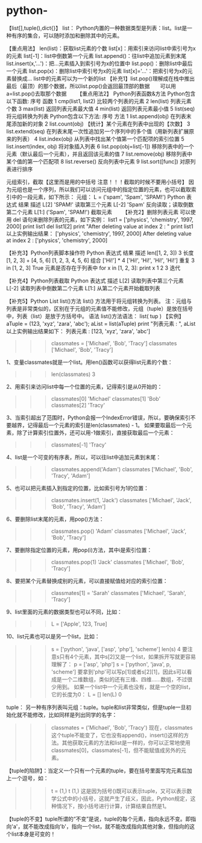 # python-

【list[],tuple(),dict{}】
list：
Python内置的一种数据类型是列表：list。list是一种有序的集合，可以随时添加和删除其中的元素。

【重点用法】
len(list)：获取list元素的个数
list[x]：用索引来访问list中索引号为x的元素
list[-1]：list中倒数第一个元素
list.append()：往list中追加元素到末尾
list.insert(x,'...')：把...元素插入到索引号为x的位置中
list.pop()：删除list中最后一个元素
list.pop(x)：删除list中索引号为x的元素
list[x]='...'：把索引号为x的元素替换成...
list中的元素可以为一个新的list
【补充1】list.pop()理解成在栈中推出最后（最顶）的那个数据，所以list.pop()会返回最顶部的数据
       可以用a=list.pop()去取那个数据
       
【重点用法2】
Python列表函数&方法
Python包含以下函数:
序号	函数
1	cmp(list1, list2)
比较两个列表的元素
2	len(list)
列表元素个数
3	max(list)
返回列表元素最大值
4	min(list)
返回列表元素最小值
5	list(seq)
将元组转换为列表
Python包含以下方法:
序号	方法
1	list.append(obj)
在列表末尾添加新的对象
2	list.count(obj)
【统计】某个元素在列表中出现的【次数】
3	list.extend(seq)
在列表末尾一次性追加另一个序列中的多个值（用新列表扩展原来的列表）
4	list.index(obj)
从列表中找出某个值第一个匹配项的索引位置
5	list.insert(index, obj)
将对象插入列表
6	list.pop(obj=list[-1])
移除列表中的一个元素（默认最后一个元素），并且返回该元素的值
7	list.remove(obj)
移除列表中某个值的第一个匹配项
8	list.reverse()
反向列表中元素
9	list.sort([func])
对原列表进行排序

元组索引，截取【这里而是用的中括号 注意！！！截取的时候不要用小括号】
因为元组也是一个序列，所以我们可以访问元组中的指定位置的元素，也可以截取索引中的一段元素，如下所示：
元组：
L = ('spam', 'Spam', 'SPAM!')
Python 表达式	结果	描述
L[2]	'SPAM!'	读取第三个元素
L[-2]	'Spam'	反向读取；读取倒数第二个元素
L[1:]	('Spam', 'SPAM!')	截取元素
       
【补充2】删除列表元素
可以使用 del 语句来删除列表的元素，如下实例：
list1 = ['physics', 'chemistry', 1997, 2000]
print list1
del list1[2]
print "After deleting value at index 2 : "
print list1
以上实例输出结果：
['physics', 'chemistry', 1997, 2000]
After deleting value at index 2 :
['physics', 'chemistry', 2000]

【补充3】Python列表脚本操作符
Python 表达式	                   结果	描述
len([1, 2, 3])	                  3	长度
[1, 2, 3] + [4, 5, 6]	         [1, 2, 3, 4, 5, 6]	组合
['Hi!'] * 4	                   ['Hi!', 'Hi!', 'Hi!', 'Hi!']	重复
3 in [1, 2, 3]	                True	元素是否存在于列表中
for x in [1, 2, 3]: print x    	1 2 3	迭代

【补充4】Python列表截取
Python 表达式   描述
L[2]	     读取列表中第三个元素
L[-2]	   	读取列表中倒数第二个元素
L[1:]	    从第二个元素开始截取列表

【补充5】Python List list()方法
list() 方法用于将元组转换为列表。
注：元组与列表是非常类似的，区别在于元组的元素值不能修改，元组（tuple）是放在括号中，列表（list）是放于方括号中。
语法
list()方法语法：
list( tup )
【实例】
aTuple = (123, 'xyz', 'zara', 'abc');
aList = list(aTuple)
print "列表元素 : ", aList
以上实例输出结果如下：
列表元素 :  [123, 'xyz', 'zara', 'abc']



>>> classmates = ['Michael', 'Bob', 'Tracy']
>>> classmates
['Michael', 'Bob', 'Tracy']

1、变量classmates就是一个list。用len()函数可以获得list元素的个数：
>>> len(classmates)
3

2、用索引来访问list中每一个位置的元素，记得索引是从0开始的：
>>> classmates[0]
'Michael'
>>> classmates[1]
'Bob'
>>> classmates[2]
'Tracy'

3、当索引超出了范围时，Python会报一个IndexError错误，所以，要确保索引不要越界，记得最后一个元素的索引是len(classmates) - 1。
如果要取最后一个元素，除了计算索引位置外，还可以用-1做索引，直接获取最后一个元素：
>>> classmates[-1]
'Tracy'

4、list是一个可变的有序表，所以，可以往list中追加元素到末尾：
>>> classmates.append('Adam')
>>> classmates
['Michael', 'Bob', 'Tracy', 'Adam']

5、也可以把元素插入到指定的位置，比如索引号为1的位置：
>>> classmates.insert(1, 'Jack')
>>> classmates
['Michael', 'Jack', 'Bob', 'Tracy', 'Adam']

6、要删除list末尾的元素，用pop()方法：
>>> classmates.pop()
'Adam'
>>> classmates
['Michael', 'Jack', 'Bob', 'Tracy']

7、要删除指定位置的元素，用pop(i)方法，其中i是索引位置：
>>> classmates.pop(1)
'Jack'
>>> classmates
['Michael', 'Bob', 'Tracy']

8、要把某个元素替换成别的元素，可以直接赋值给对应的索引位置：
>>> classmates[1] = 'Sarah'
>>> classmates
['Michael', 'Sarah', 'Tracy']

9、list里面的元素的数据类型也可以不同，比如：
>>> L = ['Apple', 123, True]

10、list元素也可以是另一个list，比如：
>>> s = ['python', 'java', ['asp', 'php'], 'scheme']
>>> len(s)
4
要注意s只有4个元素，其中s[2]又是一个list，如果拆开写就更容易理解了：
>>> p = ['asp', 'php']
>>> s = ['python', 'java', p, 'scheme']
要拿到'php'可以写p[1]或者s[2][1]，因此s可以看成是一个二维数组，类似的还有三维、四维……数组，不过很少用到。
如果一个list中一个元素也没有，就是一个空的list，它的长度为0：
>>> L = []
>>> len(L)
0


tuple：
另一种有序列表叫元组：tuple。tuple和list非常类似，但是tuple一旦初始化就不能修改，比如同样是列出同学的名字：
>>> classmates = ('Michael', 'Bob', 'Tracy')
现在，classmates这个tuple不能变了，它也没有append()，insert()这样的方法。其他获取元素的方法和list是一样的，你可以正常地使用classmates[0]，classmates[-1]，但不能赋值成另外的元素。

【tuple的陷阱】：当定义一个只有一个元素的tuple，要在括号里面写完元素后加上一个逗号，如：
>>> t = (1,)
>>> t
(1,)
这是因为括号()既可以表示tuple，又可以表示数学公式中的小括号，这就产生了歧义，因此，Python规定，这种情况下，按小括号进行计算，计算结果自然是1。

【tuple的不变】tuple所谓的“不变”是说，tuple的每个元素，指向永远不变。即指向'a'，就不能改成指向'b'，指向一个list，就不能改成指向其他对象，但指向的这个list本身是可变的！
